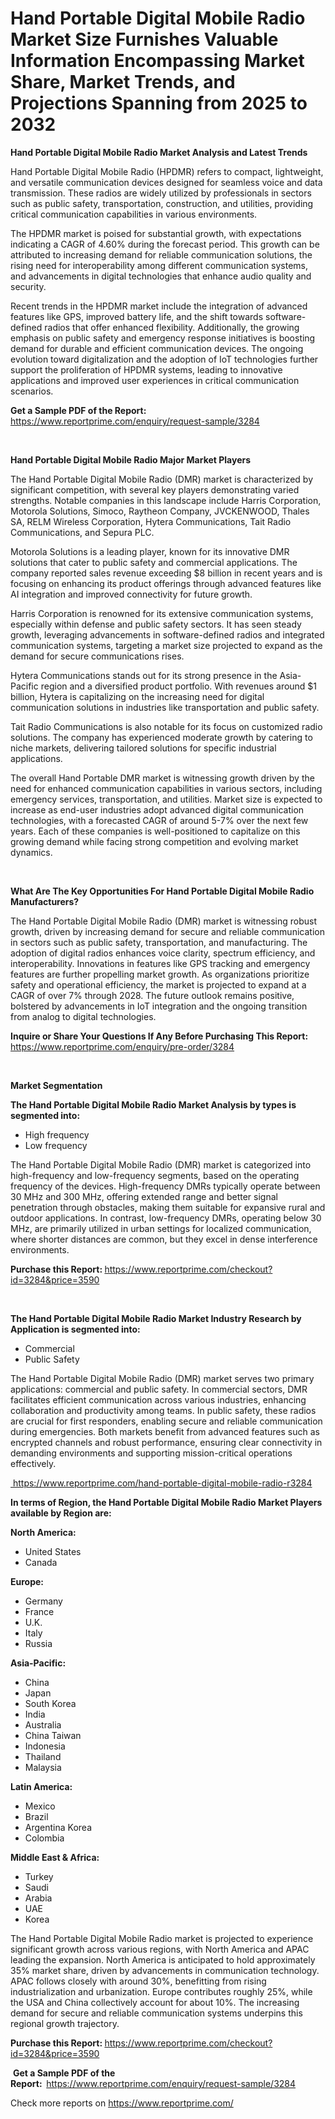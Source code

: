 <p><h1>Hand Portable Digital Mobile Radio Market Size Furnishes Valuable Information Encompassing Market Share, Market Trends, and Projections Spanning from 2025 to 2032</h1></p><p><strong>Hand Portable Digital Mobile Radio Market Analysis and Latest Trends</strong></p>
<p><p>Hand Portable Digital Mobile Radio (HPDMR) refers to compact, lightweight, and versatile communication devices designed for seamless voice and data transmission. These radios are widely utilized by professionals in sectors such as public safety, transportation, construction, and utilities, providing critical communication capabilities in various environments.</p><p>The HPDMR market is poised for substantial growth, with expectations indicating a CAGR of 4.60% during the forecast period. This growth can be attributed to increasing demand for reliable communication solutions, the rising need for interoperability among different communication systems, and advancements in digital technologies that enhance audio quality and security.</p><p>Recent trends in the HPDMR market include the integration of advanced features like GPS, improved battery life, and the shift towards software-defined radios that offer enhanced flexibility. Additionally, the growing emphasis on public safety and emergency response initiatives is boosting demand for durable and efficient communication devices. The ongoing evolution toward digitalization and the adoption of IoT technologies further support the proliferation of HPDMR systems, leading to innovative applications and improved user experiences in critical communication scenarios.</p></p>
<p><strong>Get a Sample PDF of the Report:&nbsp;</strong> <a href="https://www.reportprime.com/enquiry/request-sample/3284?utm_campaign=2987&utm_medium=2&utm_source=Github&utm_content=ia&utm_term=18032025&utm_id=hand-portable-digital-mobile-radio">https://www.reportprime.com/enquiry/request-sample/3284</a></p>
<p>&nbsp;</p>
<p><strong>Hand Portable Digital Mobile Radio Major Market Players</strong></p>
<p><p>The Hand Portable Digital Mobile Radio (DMR) market is characterized by significant competition, with several key players demonstrating varied strengths. Notable companies in this landscape include Harris Corporation, Motorola Solutions, Simoco, Raytheon Company, JVCKENWOOD, Thales SA, RELM Wireless Corporation, Hytera Communications, Tait Radio Communications, and Sepura PLC.</p><p>Motorola Solutions is a leading player, known for its innovative DMR solutions that cater to public safety and commercial applications. The company reported sales revenue exceeding $8 billion in recent years and is focusing on enhancing its product offerings through advanced features like AI integration and improved connectivity for future growth.</p><p>Harris Corporation is renowned for its extensive communication systems, especially within defense and public safety sectors. It has seen steady growth, leveraging advancements in software-defined radios and integrated communication systems, targeting a market size projected to expand as the demand for secure communications rises.</p><p>Hytera Communications stands out for its strong presence in the Asia-Pacific region and a diversified product portfolio. With revenues around $1 billion, Hytera is capitalizing on the increasing need for digital communication solutions in industries like transportation and public safety.</p><p>Tait Radio Communications is also notable for its focus on customized radio solutions. The company has experienced moderate growth by catering to niche markets, delivering tailored solutions for specific industrial applications.</p><p>The overall Hand Portable DMR market is witnessing growth driven by the need for enhanced communication capabilities in various sectors, including emergency services, transportation, and utilities. Market size is expected to increase as end-user industries adopt advanced digital communication technologies, with a forecasted CAGR of around 5-7% over the next few years. Each of these companies is well-positioned to capitalize on this growing demand while facing strong competition and evolving market dynamics.</p></p>
<p>&nbsp;</p>
<p><strong>What Are The Key Opportunities For Hand Portable Digital Mobile Radio Manufacturers?</strong></p>
<p><p>The Hand Portable Digital Mobile Radio (DMR) market is witnessing robust growth, driven by increasing demand for secure and reliable communication in sectors such as public safety, transportation, and manufacturing. The adoption of digital radios enhances voice clarity, spectrum efficiency, and interoperability. Innovations in features like GPS tracking and emergency features are further propelling market growth. As organizations prioritize safety and operational efficiency, the market is projected to expand at a CAGR of over 7% through 2028. The future outlook remains positive, bolstered by advancements in IoT integration and the ongoing transition from analog to digital technologies.</p></p>
<p><strong>Inquire or Share Your Questions If Any Before Purchasing This Report:</strong> <a href="https://www.reportprime.com/enquiry/pre-order/3284?utm_campaign=2987&utm_medium=2&utm_source=Github&utm_content=ia&utm_term=18032025&utm_id=hand-portable-digital-mobile-radio">https://www.reportprime.com/enquiry/pre-order/3284</a></p>
<p>&nbsp;</p>
<p><strong>Market Segmentation</strong></p>
<p><strong>The Hand Portable Digital Mobile Radio Market Analysis by types is segmented into:</strong></p>
<p><ul><li>High frequency</li><li>Low frequency</li></ul></p>
<p><p>The Hand Portable Digital Mobile Radio (DMR) market is categorized into high-frequency and low-frequency segments, based on the operating frequency of the devices. High-frequency DMRs typically operate between 30 MHz and 300 MHz, offering extended range and better signal penetration through obstacles, making them suitable for expansive rural and outdoor applications. In contrast, low-frequency DMRs, operating below 30 MHz, are primarily utilized in urban settings for localized communication, where shorter distances are common, but they excel in dense interference environments.</p></p>
<p><strong>Purchase this Report:&nbsp;</strong><a href="https://www.reportprime.com/checkout?id=3284&price=3590&utm_campaign=2987&utm_medium=2&utm_source=Github&utm_content=ia&utm_term=18032025&utm_id=hand-portable-digital-mobile-radio">https://www.reportprime.com/checkout?id=3284&price=3590</a></p>
<p>&nbsp;</p>
<p><strong>The Hand Portable Digital Mobile Radio Market Industry Research by Application is segmented into:</strong></p>
<p><ul><li>Commercial</li><li>Public Safety</li></ul></p>
<p><p>The Hand Portable Digital Mobile Radio (DMR) market serves two primary applications: commercial and public safety. In commercial sectors, DMR facilitates efficient communication across various industries, enhancing collaboration and productivity among teams. In public safety, these radios are crucial for first responders, enabling secure and reliable communication during emergencies. Both markets benefit from advanced features such as encrypted channels and robust performance, ensuring clear connectivity in demanding environments and supporting mission-critical operations effectively.</p></p>
<p><a href="https://www.reportprime.com/hand-portable-digital-mobile-radio-r3284?utm_campaign=2987&utm_medium=2&utm_source=Github&utm_content=ia&utm_term=18032025&utm_id=hand-portable-digital-mobile-radio">&nbsp;https://www.reportprime.com/hand-portable-digital-mobile-radio-r3284</a></p>
<p><strong>In terms of Region, the Hand Portable Digital Mobile Radio Market Players available by Region are:</strong></p>
<p>
    <p> <strong> North America: </strong>
        <ul>
            <li>United States</li>
            <li>Canada</li>
        </ul>
        </p> 
    <p> <strong> Europe: </strong>
        <ul>
            <li>Germany</li>
            <li>France</li>
            <li>U.K.</li>
            <li>Italy</li>
            <li>Russia</li>
        </ul>
        </p> 
    <p> <strong> Asia-Pacific: </strong>
        <ul>
            <li>China</li>
            <li>Japan</li>
            <li>South Korea</li>
            <li>India</li>
            <li>Australia</li>
            <li>China Taiwan</li>
            <li>Indonesia</li>
            <li>Thailand</li>
            <li>Malaysia</li>
        </ul>
        </p> 
    <p> <strong> Latin America: </strong>
        <ul>
            <li>Mexico</li>
            <li>Brazil</li>
            <li>Argentina Korea</li>
            <li>Colombia</li>
        </ul>
        </p> 
    <p> <strong> Middle East & Africa: </strong>
        <ul>
            <li>Turkey</li>
            <li>Saudi</li>
            <li>Arabia</li>
            <li>UAE</li>
            <li>Korea</li>
        </ul>
    </p>
    </p>
<p><p>The Hand Portable Digital Mobile Radio market is projected to experience significant growth across various regions, with North America and APAC leading the expansion. North America is anticipated to hold approximately 35% market share, driven by advancements in communication technology. APAC follows closely with around 30%, benefitting from rising industrialization and urbanization. Europe contributes roughly 25%, while the USA and China collectively account for about 10%. The increasing demand for secure and reliable communication systems underpins this regional growth trajectory.</p></p>
<p><strong>Purchase this Report: </strong><a href="https://www.reportprime.com/checkout?id=3284&price=3590&utm_campaign=2987&utm_medium=2&utm_source=Github&utm_content=ia&utm_term=18032025&utm_id=hand-portable-digital-mobile-radio">https://www.reportprime.com/checkout?id=3284&price=3590</a></p>
<p>&nbsp;<strong>Get a Sample PDF of the Report:&nbsp;&nbsp;</strong><a href="https://www.reportprime.com/enquiry/request-sample/3284?utm_campaign=2987&utm_medium=2&utm_source=Github&utm_content=ia&utm_term=18032025&utm_id=hand-portable-digital-mobile-radio">https://www.reportprime.com/enquiry/request-sample/3284</a></p>
<p><strong></strong></p>
<p>Check more reports on <a href="https://www.reportprime.com/?utm_campaign=2987&utm_medium=2&utm_source=Github&utm_content=ia&utm_term=18032025&utm_id=hand-portable-digital-mobile-radio">https://www.reportprime.com/</a></p>